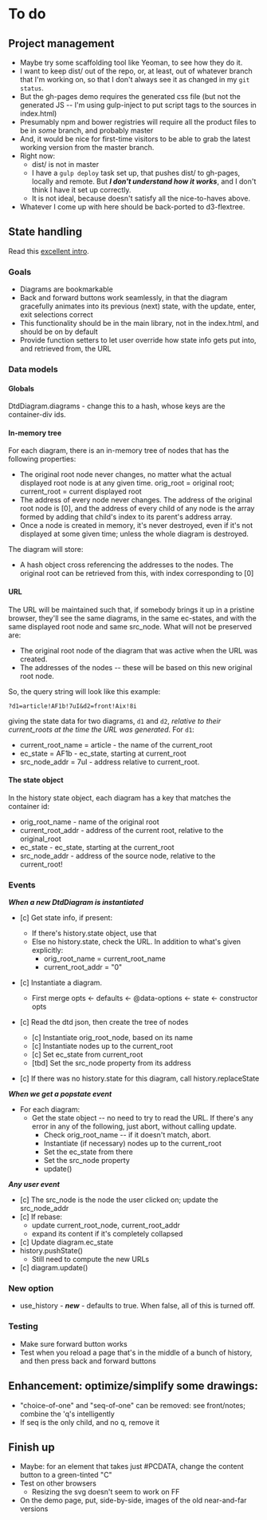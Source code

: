 # To do

## Project management

* Maybe try some scaffolding tool like Yeoman, to see how they do it.
* I want to keep dist/ out of the repo, or, at least, out of whatever branch
  that I'm working on, so that I don't always see it as changed 
  in my `git status`.
* But the gh-pages demo requires the generated css file (but not the generated 
  JS -- I'm using gulp-inject to put script tags to the sources in index.html)
* Presumably npm and bower registries will require all the
  product files to be in *some* branch, and probably master
* And, it would be nice for first-time visitors to be able to grab the latest
  working version from the master branch.
* Right now:
    * dist/ is not in master
    * I have a `gulp deploy` task set up, that pushes dist/ to gh-pages,
      locally and remote. But ***I don't understand how it works***, and
      I don't think I have it set up correctly.
    * It is not ideal, because doesn't satisfy all the nice-to-haves above.
* Whatever I come up with here should be back-ported to d3-flextree.


## State handling

Read this [excellent intro](https://developer.mozilla.org/en-US/docs/Web/API/History_API).

### Goals

* Diagrams are bookmarkable
* Back and forward buttons work seamlessly, in that the diagram gracefully animates
  into its previous (next) state, with the update, enter, exit selections correct
* This functionality should be in the main library, not in the index.html, and
  should be on by default
* Provide function setters to let user override how state info gets put into, and
  retrieved from, the URL


### Data models

#### Globals

DtdDiagram.diagrams - change this to a hash, whose keys are the container-div
ids.

#### In-memory tree

For each diagram, there is an in-memory tree of nodes that has the following
properties:

* The original root node never changes, no matter what the actual displayed 
  root node is at any given time. orig_root = original root; current_root =
  current displayed root
* The address of every node never changes. The address of the original root
  node is [0], and the address of every child of any node is the array formed
  by adding that child's index to its parent's address array.
* Once a node is created in memory, it's never destroyed, even if it's not
  displayed at some given time; unless the whole diagram is destroyed.

The diagram will store:

* A hash object cross referencing the addresses to the nodes. The original
  root can be retrieved from this, with index corresponding to [0]


#### URL

The URL will be maintained such that, if somebody brings it up in a pristine
browser, they'll see the same diagrams, in the same ec-states, and
with the same displayed root node and same src_node.  What will not be preserved
are:

* The original root node of the diagram that was active when the URL was
  created.
* The addresses of the nodes -- these will be based on this new original root 
  node.

So, the query string will look like this example:

    ?d1=article!AF1b!7uI&d2=front!Aix!8i

giving the state data for two diagrams, `d1` and `d2`, *relative to their
current_roots at the time the URL was generated*. For `d1`:

* current_root_name = article - the name of the current_root
* ec_state = AF1b - ec_state, starting at current_root
* src_node_addr = 7uI - address relative to current_root.



#### The state object

In the history state object, each diagram has a key that matches 
the container id:

* orig_root_name - name of the original root
* current_root_addr - address of the current root, relative to the original_root
* ec_state - ec_state, starting at the current_root
* src_node_addr - address of the source node, relative to the current_root!


### Events

***When a new DtdDiagram is instantiated***

* [c] Get state info, if present:
    * If there's history.state object, use that
    * Else no history.state, check the URL. In addition to what's given explicitly:
        * orig_root_name = current_root_name
        * current_root_addr = "0"

* [c] Instantiate a diagram.
    * First merge opts <- defaults <- @data-options <- state <- constructor opts

* [c] Read the dtd json, then create the tree of nodes
    * [c] Instantiate orig_root_node, based on its name
    * [c] Instantiate nodes up to the current_root
    * [c] Set ec_state from current_root
    * [tbd] Set the src_node property from its address

* [c] If there was no history.state for this diagram, call history.replaceState


***When we get a popstate event***

* For each diagram:
    * Get the state object -- no need to try to read the URL. If there's any error in
      any of the following, just abort, without calling update.
        * Check orig_root_name -- if it doesn't match, abort.
        * Instantiate (if necessary) nodes up to the current_root
        * Set the ec_state from there
        * Set the src_node property
        * update()


***Any user event***

* [c] The src_node is the node the user clicked on; 
  update the src_node_addr
* [c] If rebase:
    * update current_root_node, current_root_addr
    * expand its content if it's completely collapsed
* [c] Update diagram.ec_state
* history.pushState()
    - Still need to compute the new URLs
* [c] diagram.update()


### New option

* use_history - ***new*** - defaults to true. When false, all of this is turned off.


### Testing

* Make sure forward button works
* Test when you reload a page that's in the middle of a bunch of history, and
  then press back and forward buttons


## Enhancement: optimize/simplify some drawings: 

* "choice-of-one" and "seq-of-one" can be removed: see front/notes;
  combine the 'q's intelligently
* If seq is the only child, and no q, remove it


## Finish up

* Maybe: for an element that takes just #PCDATA, change the content button to a
  green-tinted "C"
* Test on other browsers
    * Resizing the svg doesn't seem to work on FF
* On the demo page, put, side-by-side, images of the old near-and-far versions
